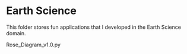 # Earth Science

This folder stores fun applications that I developed in the Earth Science domain.

Rose_Diagram_v1.0.py
